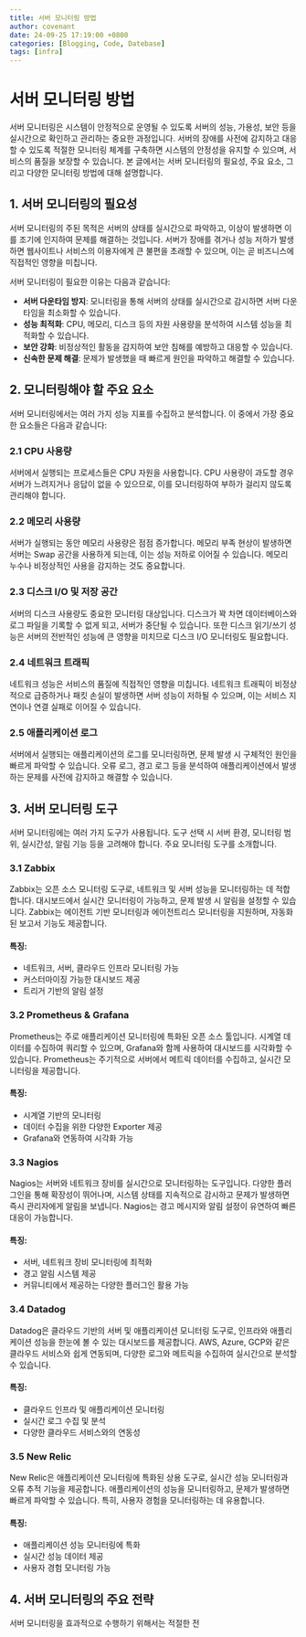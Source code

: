 ```yaml
---
title: 서버 모니터링 방법
author: covenant
date: 24-09-25 17:19:00 +0800
categories: [Blogging, Code, Datebase]
tags: [infra]
---
```


# 서버 모니터링 방법

서버 모니터링은 시스템이 안정적으로 운영될 수 있도록 서버의 성능, 가용성, 보안 등을 실시간으로 확인하고 관리하는 중요한 과정입니다. 서버의 장애를 사전에 감지하고 대응할 수 있도록 적절한 모니터링 체계를 구축하면 시스템의 안정성을 유지할 수 있으며, 서비스의 품질을 보장할 수 있습니다. 본 글에서는 서버 모니터링의 필요성, 주요 요소, 그리고 다양한 모니터링 방법에 대해 설명합니다.

## 1. 서버 모니터링의 필요성

서버 모니터링의 주된 목적은 서버의 상태를 실시간으로 파악하고, 이상이 발생하면 이를 조기에 인지하여 문제를 해결하는 것입니다. 서버가 장애를 겪거나 성능 저하가 발생하면 웹사이트나 서비스의 이용자에게 큰 불편을 초래할 수 있으며, 이는 곧 비즈니스에 직접적인 영향을 미칩니다. 

서버 모니터링이 필요한 이유는 다음과 같습니다:

- **서버 다운타임 방지**: 모니터링을 통해 서버의 상태를 실시간으로 감시하면 서버 다운타임을 최소화할 수 있습니다.
- **성능 최적화**: CPU, 메모리, 디스크 등의 자원 사용량을 분석하여 시스템 성능을 최적화할 수 있습니다.
- **보안 강화**: 비정상적인 활동을 감지하여 보안 침해를 예방하고 대응할 수 있습니다.
- **신속한 문제 해결**: 문제가 발생했을 때 빠르게 원인을 파악하고 해결할 수 있습니다.

## 2. 모니터링해야 할 주요 요소

서버 모니터링에서는 여러 가지 성능 지표를 수집하고 분석합니다. 이 중에서 가장 중요한 요소들은 다음과 같습니다:

### 2.1 CPU 사용량

서버에서 실행되는 프로세스들은 CPU 자원을 사용합니다. CPU 사용량이 과도할 경우 서버가 느려지거나 응답이 없을 수 있으므로, 이를 모니터링하여 부하가 걸리지 않도록 관리해야 합니다.

### 2.2 메모리 사용량

서버가 실행되는 동안 메모리 사용량은 점점 증가합니다. 메모리 부족 현상이 발생하면 서버는 Swap 공간을 사용하게 되는데, 이는 성능 저하로 이어질 수 있습니다. 메모리 누수나 비정상적인 사용을 감지하는 것도 중요합니다.

### 2.3 디스크 I/O 및 저장 공간

서버의 디스크 사용량도 중요한 모니터링 대상입니다. 디스크가 꽉 차면 데이터베이스와 로그 파일을 기록할 수 없게 되고, 서버가 중단될 수 있습니다. 또한 디스크 읽기/쓰기 성능은 서버의 전반적인 성능에 큰 영향을 미치므로 디스크 I/O 모니터링도 필요합니다.

### 2.4 네트워크 트래픽

네트워크 성능은 서비스의 품질에 직접적인 영향을 미칩니다. 네트워크 트래픽이 비정상적으로 급증하거나 패킷 손실이 발생하면 서버 성능이 저하될 수 있으며, 이는 서비스 지연이나 연결 실패로 이어질 수 있습니다.

### 2.5 애플리케이션 로그

서버에서 실행되는 애플리케이션의 로그를 모니터링하면, 문제 발생 시 구체적인 원인을 빠르게 파악할 수 있습니다. 오류 로그, 경고 로그 등을 분석하여 애플리케이션에서 발생하는 문제를 사전에 감지하고 해결할 수 있습니다.

## 3. 서버 모니터링 도구

서버 모니터링에는 여러 가지 도구가 사용됩니다. 도구 선택 시 서버 환경, 모니터링 범위, 실시간성, 알림 기능 등을 고려해야 합니다. 주요 모니터링 도구를 소개합니다.

### 3.1 Zabbix

Zabbix는 오픈 소스 모니터링 도구로, 네트워크 및 서버 성능을 모니터링하는 데 적합합니다. 대시보드에서 실시간 모니터링이 가능하고, 문제 발생 시 알림을 설정할 수 있습니다. Zabbix는 에이전트 기반 모니터링과 에이전트리스 모니터링을 지원하며, 자동화된 보고서 기능도 제공합니다.

#### 특징:
- 네트워크, 서버, 클라우드 인프라 모니터링 가능
- 커스터마이징 가능한 대시보드 제공
- 트리거 기반의 알림 설정

### 3.2 Prometheus & Grafana

Prometheus는 주로 애플리케이션 모니터링에 특화된 오픈 소스 툴입니다. 시계열 데이터를 수집하여 쿼리할 수 있으며, Grafana와 함께 사용하여 대시보드를 시각화할 수 있습니다. Prometheus는 주기적으로 서버에서 메트릭 데이터를 수집하고, 실시간 모니터링을 제공합니다.

#### 특징:
- 시계열 기반의 모니터링
- 데이터 수집을 위한 다양한 Exporter 제공
- Grafana와 연동하여 시각화 가능

### 3.3 Nagios

Nagios는 서버와 네트워크 장비를 실시간으로 모니터링하는 도구입니다. 다양한 플러그인을 통해 확장성이 뛰어나며, 시스템 상태를 지속적으로 감시하고 문제가 발생하면 즉시 관리자에게 알림을 보냅니다. Nagios는 경고 메시지와 알림 설정이 유연하여 빠른 대응이 가능합니다.

#### 특징:
- 서버, 네트워크 장비 모니터링에 최적화
- 경고 알림 시스템 제공
- 커뮤니티에서 제공하는 다양한 플러그인 활용 가능

### 3.4 Datadog

Datadog은 클라우드 기반의 서버 및 애플리케이션 모니터링 도구로, 인프라와 애플리케이션 성능을 한눈에 볼 수 있는 대시보드를 제공합니다. AWS, Azure, GCP와 같은 클라우드 서비스와 쉽게 연동되며, 다양한 로그와 메트릭을 수집하여 실시간으로 분석할 수 있습니다.

#### 특징:
- 클라우드 인프라 및 애플리케이션 모니터링
- 실시간 로그 수집 및 분석
- 다양한 클라우드 서비스와의 연동성

### 3.5 New Relic

New Relic은 애플리케이션 모니터링에 특화된 상용 도구로, 실시간 성능 모니터링과 오류 추적 기능을 제공합니다. 애플리케이션의 성능을 모니터링하고, 문제가 발생하면 빠르게 파악할 수 있습니다. 특히, 사용자 경험을 모니터링하는 데 유용합니다.

#### 특징:
- 애플리케이션 성능 모니터링에 특화
- 실시간 성능 데이터 제공
- 사용자 경험 모니터링 가능

## 4. 서버 모니터링의 주요 전략

서버 모니터링을 효과적으로 수행하기 위해서는 적절한 전
